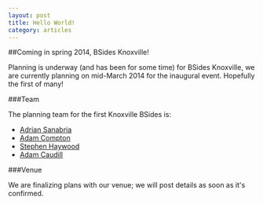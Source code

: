```yaml
---
layout: post
title: Hello World!
category: articles
---
```


##Coming in spring 2014, BSides Knoxville!

Planning is underway (and has been for some time) for BSides Knoxville, we are currently planning on mid-March 2014 for the inaugural event. Hopefully the first of many!

###Team

The planning team for the first Knoxville BSides is:

 * [Adrian Sanabria](http://averysawaba.blogspot.com/)
 * [Adam Compton](https://twitter.com/tatanus)
 * [Stephen Haywood](http://averagesecurityguy.info/)
 * [Adam Caudill](http://adamcaudill.com/)

###Venue

We are finalizing plans with our venue; we will post details as soon as it's confirmed.